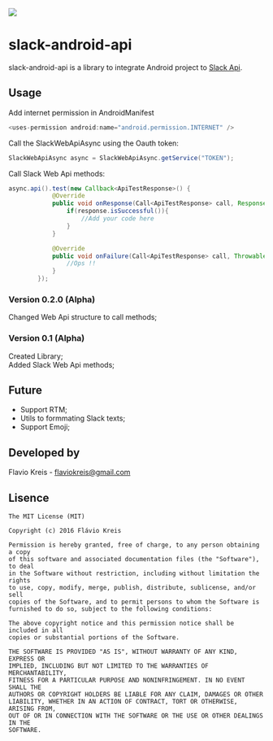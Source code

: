 [![](https://jitpack.io/v/flaviokreis/slack-android-api.svg)](https://jitpack.io/#flaviokreis/slack-android-api)

# slack-android-api

slack-android-api is a library to integrate Android project to [Slack Api](https://api.slack.com).

## Usage

Add internet permission in AndroidManifest
```java
<uses-permission android:name="android.permission.INTERNET" />
```

Call the SlackWebApiAsync using the Oauth token:
```java
SlackWebApiAsync async = SlackWebApiAsync.getService("TOKEN");
```

Call Slack Web Api methods:
```java
async.api().test(new Callback<ApiTestResponse>() {
            @Override
            public void onResponse(Call<ApiTestResponse> call, Response<ApiTestResponse> response) {
                if(response.isSuccessful()){
                    //Add your code here
                }
            }

            @Override
            public void onFailure(Call<ApiTestResponse> call, Throwable t) {
                //Ops !!
            }
        });
```

### Version 0.2.0 (Alpha)
Changed Web Api structure to call methods;<br />

### Version 0.1 (Alpha)
Created Library;<br />
Added Slack Web Api methods;<br />


## Future

- Support RTM; 
- Utils to formmating Slack texts;
- Support Emoji;

## Developed by

Flavio Kreis - [flaviokreis@gmail.com](mailto:flaviokreis@gmail.com)

## Lisence

```
The MIT License (MIT)

Copyright (c) 2016 Flávio Kreis

Permission is hereby granted, free of charge, to any person obtaining a copy
of this software and associated documentation files (the "Software"), to deal
in the Software without restriction, including without limitation the rights
to use, copy, modify, merge, publish, distribute, sublicense, and/or sell
copies of the Software, and to permit persons to whom the Software is
furnished to do so, subject to the following conditions:

The above copyright notice and this permission notice shall be included in all
copies or substantial portions of the Software.

THE SOFTWARE IS PROVIDED "AS IS", WITHOUT WARRANTY OF ANY KIND, EXPRESS OR
IMPLIED, INCLUDING BUT NOT LIMITED TO THE WARRANTIES OF MERCHANTABILITY,
FITNESS FOR A PARTICULAR PURPOSE AND NONINFRINGEMENT. IN NO EVENT SHALL THE
AUTHORS OR COPYRIGHT HOLDERS BE LIABLE FOR ANY CLAIM, DAMAGES OR OTHER
LIABILITY, WHETHER IN AN ACTION OF CONTRACT, TORT OR OTHERWISE, ARISING FROM,
OUT OF OR IN CONNECTION WITH THE SOFTWARE OR THE USE OR OTHER DEALINGS IN THE
SOFTWARE.
```
